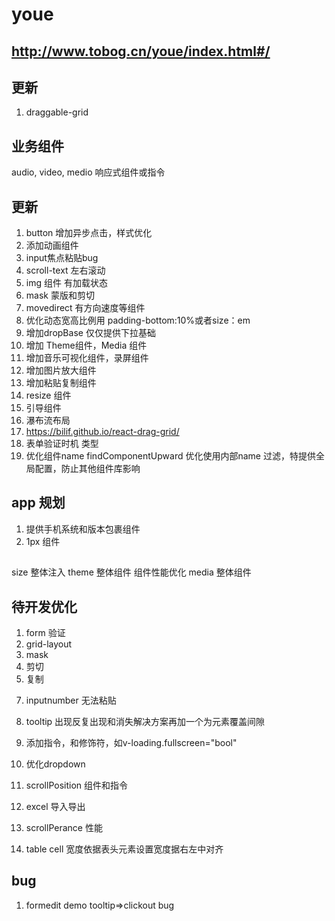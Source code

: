 # youe

## http://www.tobog.cn/youe/index.html#/


## 更新
1. draggable-grid

## 业务组件

audio,
video,
medio 响应式组件或指令


## 更新
1. button 增加异步点击，样式优化
2. 添加动画组件
3. input焦点粘贴bug 
4. scroll-text 左右滚动
5. img 组件 有加载状态
6. mask 蒙版和剪切
7. movedirect 有方向速度等组件
8. 优化动态宽高比例用 padding-bottom:10%或者size：em
9. 增加dropBase 仅仅提供下拉基础
10. 增加 Theme组件，Media 组件
11. 增加音乐可视化组件，录屏组件
12. 增加图片放大组件
13. 增加粘贴复制组件
14. resize 组件
15. 引导组件
16. 瀑布流布局
17. https://bilif.github.io/react-drag-grid/
18. 表单验证时机 类型
19. 优化组件name findComponentUpward 优化使用内部name 过滤，特提供全局配置，防止其他组件库影响
## app  规划
1. 提供手机系统和版本包裹组件
2. 1px 组件



## 
size 整体注入
theme 整体组件
组件性能优化
media  整体组件



## 待开发优化
1. form 验证
2. grid-layout
3. mask
4. 剪切
5. 复制
<!-- 6. setp2 -->
7. inputnumber 无法粘贴
8. tooltip 出现反复出现和消失解决方案再加一个为元素覆盖间隙


9. 添加指令，和修饰符，如v-loading.fullscreen="bool"
10. 优化dropdown
11. scrollPosition 组件和指令
12. excel 导入导出
13. scrollPerance 性能
14. table cell 宽度依据表头元素设置宽度据右左中对齐


## bug
1. formedit demo tooltip=>clickout bug